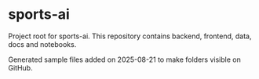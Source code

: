 # sports-ai

Project root for sports-ai. This repository contains backend, frontend, data, docs and notebooks.

Generated sample files added on 2025-08-21 to make folders visible on GitHub.
